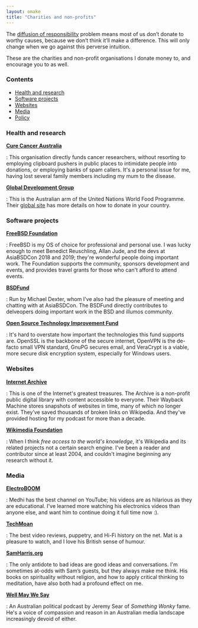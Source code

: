 ```yaml
---
layout: omake
title: "Charities and non-profits"
---
```

The [diffusion of responsibility] problem means most of us don’t donate to worthy causes, because we don’t think it’ll make a difference. This will only change when we go against this perverse intuition.

These are the charities and non-profit organisations I donate money to, and encourage you to as well.



### Contents

* [Health and research](#health)
* [Software projects](#software)
* [Websites](#websites)
* [Media](#media)
* [Policy](#policy)


<h3 id="health">Health and research</h3>

**[Cure Cancer Australia](https://curecancer.org/)**

: This organisation directly funds cancer researchers, without resorting to employing clipboard pushers in public places to intimidate people into donations, or employing banks of spam callers. It's a personal issue for me, having lost several family members including my mum to the disease.

**[Global Development Group](http://globaldevelopmentgroup.org/au/)**

: This is the Australian arm of the United Nations World Food Programme. Their [global site](https://donatenow.wfp.org/wfp/~my-donation) has more details on how to donate in your country.



<h3 id="software">Software projects</h3>

**[FreeBSD Foundation](https://freebsdfoundation.org/)**

: FreeBSD is my OS of choice for professional and personal use. I was lucky enough to meet Benedict Reuschling, Allan Jude, and the devs at AsiaBSDCon 2018 and 2019; they're wonderful people doing important work. The Foundation supports the community, sponsors development and events, and provides travel grants for those who can't afford to attend events.

**[BSDFund](https://bsdfund.org/)**

: Run by Michael Dexter, whom I've also had the pleasure of meeting and chatting with at AsiaBSDCon. The BSDFund directly contributes to delveopers doing important work in the BSD and illumos community.

**[Open Source Technology Improvement Fund](https://ostif.org/donate-to-ostif/)**

: It's hard to overstate how important the technologies this fund supports are. OpenSSL is the backbone of the secure internet, OpenVPN is the de-facto small VPN standard, GnuPG secures email, and VeraCrypt is a viable, more secure disk encryption system, especially for Windows users.


<h3 id="websites">Websites</h3>

**[Internet Archive](https://archive.org/donate/)**

: This is one of the Internet's greatest treasures. The Archive is a non-profit public digital library with content accessible to everyone. Their Wayback Machine stores snapshots of websites in time, many of which no longer exist. They’ve saved thousands of broken links on Wikipedia. And they've provided hosting for my podcast for more than a decade.

**[Wikimedia Foundation](https://wikimediafoundation.org/wiki/Ways_to_Give)**

: When I think *free access to the world's knowledge*, it's Wikipedia and its related projects not a certain search engine. I've been a reader and contributor since at least 2004, and couldn't imagine beginning any research without it.


<h3 id="media">Media</h3>

**[ElectroBOOM](https://www.youtube.com/channel/UCJ0-OtVpF0wOKEqT2Z1HEtA)**

: Medhi has the best channel on YouTube; his videos are as hilarious as they are educational. I've learned more watching his electronics videos than anyone else, and want him to continue doing it full time now :).

**[TechMoan](http://www.techmoan.com/)**

: The best video reviews, puppetry, and Hi-Fi history on the net. Mat is a pleasure to watch, and I love his British sense of humour.

**[SamHarris.org](https://samharris.org)**

: The only antidote to bad ideas are good ideas and conversations. I'm sometimes at-odds with Sam’s guests, but they always make me think. His books on spirituality without religion, and how to apply critical thinking to meditation, have also both had a profound effect on me.

**[Well May We Say](http://www.wellmaywesay.com/)**

: An Australian political podcast by Jeremy Sear of *Something Wonky* fame. He's a voice of compassion and reason in an Australian media landscape increasingly devoid of either.


[diffusion of responsibility]: https://en.wikipedia.org/wiki/Diffusion_of_responsibility 
